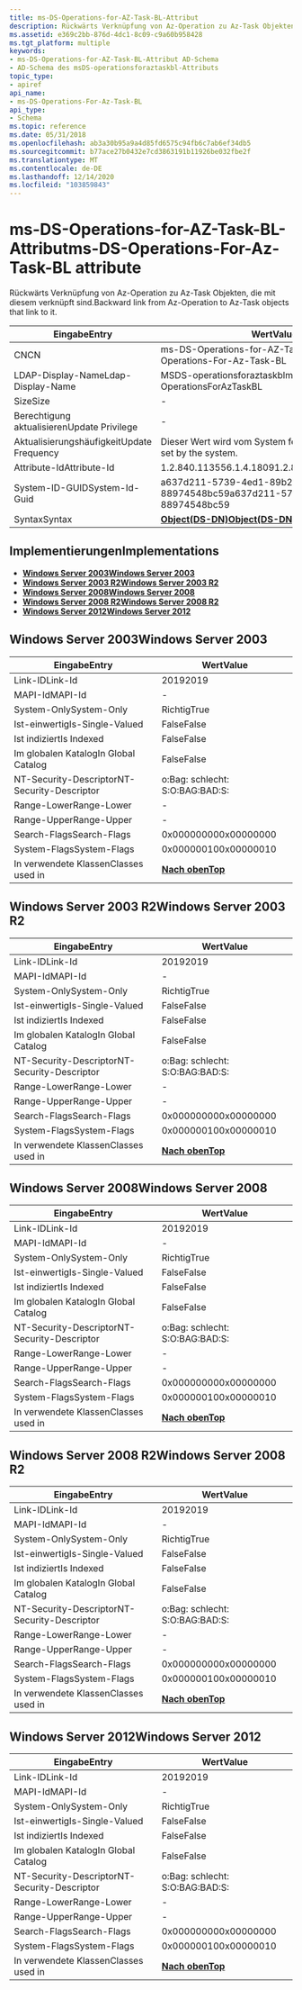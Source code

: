 ```yaml
---
title: ms-DS-Operations-for-AZ-Task-BL-Attribut
description: Rückwärts Verknüpfung von Az-Operation zu Az-Task Objekten, die mit diesem verknüpft sind.
ms.assetid: e369c2bb-876d-4dc1-8c09-c9a60b958428
ms.tgt_platform: multiple
keywords:
- ms-DS-Operations-for-AZ-Task-BL-Attribut AD-Schema
- AD-Schema des msDS-operationsforaztaskbl-Attributs
topic_type:
- apiref
api_name:
- ms-DS-Operations-For-Az-Task-BL
api_type:
- Schema
ms.topic: reference
ms.date: 05/31/2018
ms.openlocfilehash: ab3a30b95a9a4d85fd6575c94fb6c7ab6ef34db5
ms.sourcegitcommit: b77ace27b0432e7cd3863191b11926be032fbe2f
ms.translationtype: MT
ms.contentlocale: de-DE
ms.lasthandoff: 12/14/2020
ms.locfileid: "103859843"
---
```

# <a name="ms-ds-operations-for-az-task-bl-attribute"></a><span data-ttu-id="c010a-105">ms-DS-Operations-for-AZ-Task-BL-Attribut</span><span class="sxs-lookup"><span data-stu-id="c010a-105">ms-DS-Operations-For-Az-Task-BL attribute</span></span>

<span data-ttu-id="c010a-106">Rückwärts Verknüpfung von Az-Operation zu Az-Task Objekten, die mit diesem verknüpft sind.</span><span class="sxs-lookup"><span data-stu-id="c010a-106">Backward link from Az-Operation to Az-Task objects that link to it.</span></span>



| <span data-ttu-id="c010a-107">Eingabe</span><span class="sxs-lookup"><span data-stu-id="c010a-107">Entry</span></span> | <span data-ttu-id="c010a-108">Wert</span><span class="sxs-lookup"><span data-stu-id="c010a-108">Value</span></span> |
|-------------------|-----------------------------------------|
| <span data-ttu-id="c010a-109">CN</span><span class="sxs-lookup"><span data-stu-id="c010a-109">CN</span></span>                | <span data-ttu-id="c010a-110">ms-DS-Operations-for-AZ-Task-BL</span><span class="sxs-lookup"><span data-stu-id="c010a-110">ms-DS-Operations-For-Az-Task-BL</span></span>         |
| <span data-ttu-id="c010a-111">LDAP-Display-Name</span><span class="sxs-lookup"><span data-stu-id="c010a-111">Ldap-Display-Name</span></span> | <span data-ttu-id="c010a-112">MSDS-operationsforaztaskbl</span><span class="sxs-lookup"><span data-stu-id="c010a-112">msDS-OperationsForAzTaskBL</span></span>              |
| <span data-ttu-id="c010a-113">Size</span><span class="sxs-lookup"><span data-stu-id="c010a-113">Size</span></span>              | \-                                      |
| <span data-ttu-id="c010a-114">Berechtigung aktualisieren</span><span class="sxs-lookup"><span data-stu-id="c010a-114">Update Privilege</span></span>  | \-                                      |
| <span data-ttu-id="c010a-115">Aktualisierungshäufigkeit</span><span class="sxs-lookup"><span data-stu-id="c010a-115">Update Frequency</span></span>  | <span data-ttu-id="c010a-116">Dieser Wert wird vom System festgelegt.</span><span class="sxs-lookup"><span data-stu-id="c010a-116">This value is set by the system.</span></span>        |
| <span data-ttu-id="c010a-117">Attribute-Id</span><span class="sxs-lookup"><span data-stu-id="c010a-117">Attribute-Id</span></span>      | <span data-ttu-id="c010a-118">1.2.840.113556.1.4.1809</span><span class="sxs-lookup"><span data-stu-id="c010a-118">1.2.840.113556.1.4.1809</span></span>                 |
| <span data-ttu-id="c010a-119">System-ID-GUID</span><span class="sxs-lookup"><span data-stu-id="c010a-119">System-Id-Guid</span></span>    | <span data-ttu-id="c010a-120">a637d211-5739-4ed1-89b2-88974548bc59</span><span class="sxs-lookup"><span data-stu-id="c010a-120">a637d211-5739-4ed1-89b2-88974548bc59</span></span>    |
| <span data-ttu-id="c010a-121">Syntax</span><span class="sxs-lookup"><span data-stu-id="c010a-121">Syntax</span></span>            | [<span data-ttu-id="c010a-122">**Object(DS-DN)**</span><span class="sxs-lookup"><span data-stu-id="c010a-122">**Object(DS-DN)**</span></span>](s-object-ds-dn.md) |



## <a name="implementations"></a><span data-ttu-id="c010a-123">Implementierungen</span><span class="sxs-lookup"><span data-stu-id="c010a-123">Implementations</span></span>

-   [<span data-ttu-id="c010a-124">**Windows Server 2003**</span><span class="sxs-lookup"><span data-stu-id="c010a-124">**Windows Server 2003**</span></span>](#windows-server-2003)
-   [<span data-ttu-id="c010a-125">**Windows Server 2003 R2**</span><span class="sxs-lookup"><span data-stu-id="c010a-125">**Windows Server 2003 R2**</span></span>](#windows-server-2003-r2)
-   [<span data-ttu-id="c010a-126">**Windows Server 2008**</span><span class="sxs-lookup"><span data-stu-id="c010a-126">**Windows Server 2008**</span></span>](#windows-server-2008)
-   [<span data-ttu-id="c010a-127">**Windows Server 2008 R2**</span><span class="sxs-lookup"><span data-stu-id="c010a-127">**Windows Server 2008 R2**</span></span>](#windows-server-2008-r2)
-   [<span data-ttu-id="c010a-128">**Windows Server 2012**</span><span class="sxs-lookup"><span data-stu-id="c010a-128">**Windows Server 2012**</span></span>](#windows-server-2012)

## <a name="windows-server-2003"></a><span data-ttu-id="c010a-129">Windows Server 2003</span><span class="sxs-lookup"><span data-stu-id="c010a-129">Windows Server 2003</span></span>



| <span data-ttu-id="c010a-130">Eingabe</span><span class="sxs-lookup"><span data-stu-id="c010a-130">Entry</span></span> | <span data-ttu-id="c010a-131">Wert</span><span class="sxs-lookup"><span data-stu-id="c010a-131">Value</span></span> |
|------------------------|---------------------------------|
| <span data-ttu-id="c010a-132">Link-ID</span><span class="sxs-lookup"><span data-stu-id="c010a-132">Link-Id</span></span>                | <span data-ttu-id="c010a-133">2019</span><span class="sxs-lookup"><span data-stu-id="c010a-133">2019</span></span>                            |
| <span data-ttu-id="c010a-134">MAPI-Id</span><span class="sxs-lookup"><span data-stu-id="c010a-134">MAPI-Id</span></span>                | \-                              |
| <span data-ttu-id="c010a-135">System-Only</span><span class="sxs-lookup"><span data-stu-id="c010a-135">System-Only</span></span>            | <span data-ttu-id="c010a-136">Richtig</span><span class="sxs-lookup"><span data-stu-id="c010a-136">True</span></span>                            |
| <span data-ttu-id="c010a-137">Ist-einwertig</span><span class="sxs-lookup"><span data-stu-id="c010a-137">Is-Single-Valued</span></span>       | <span data-ttu-id="c010a-138">False</span><span class="sxs-lookup"><span data-stu-id="c010a-138">False</span></span>                           |
| <span data-ttu-id="c010a-139">Ist indiziert</span><span class="sxs-lookup"><span data-stu-id="c010a-139">Is Indexed</span></span>             | <span data-ttu-id="c010a-140">False</span><span class="sxs-lookup"><span data-stu-id="c010a-140">False</span></span>                           |
| <span data-ttu-id="c010a-141">Im globalen Katalog</span><span class="sxs-lookup"><span data-stu-id="c010a-141">In Global Catalog</span></span>      | <span data-ttu-id="c010a-142">False</span><span class="sxs-lookup"><span data-stu-id="c010a-142">False</span></span>                           |
| <span data-ttu-id="c010a-143">NT-Security-Descriptor</span><span class="sxs-lookup"><span data-stu-id="c010a-143">NT-Security-Descriptor</span></span> | <span data-ttu-id="c010a-144">o:Bag: schlecht: S:</span><span class="sxs-lookup"><span data-stu-id="c010a-144">O:BAG:BAD:S:</span></span>                    |
| <span data-ttu-id="c010a-145">Range-Lower</span><span class="sxs-lookup"><span data-stu-id="c010a-145">Range-Lower</span></span>            | \-                              |
| <span data-ttu-id="c010a-146">Range-Upper</span><span class="sxs-lookup"><span data-stu-id="c010a-146">Range-Upper</span></span>            | \-                              |
| <span data-ttu-id="c010a-147">Search-Flags</span><span class="sxs-lookup"><span data-stu-id="c010a-147">Search-Flags</span></span>           | <span data-ttu-id="c010a-148">0x00000000</span><span class="sxs-lookup"><span data-stu-id="c010a-148">0x00000000</span></span>                      |
| <span data-ttu-id="c010a-149">System-Flags</span><span class="sxs-lookup"><span data-stu-id="c010a-149">System-Flags</span></span>           | <span data-ttu-id="c010a-150">0x00000010</span><span class="sxs-lookup"><span data-stu-id="c010a-150">0x00000010</span></span>                      |
| <span data-ttu-id="c010a-151">In verwendete Klassen</span><span class="sxs-lookup"><span data-stu-id="c010a-151">Classes used in</span></span>        | [<span data-ttu-id="c010a-152">**Nach oben**</span><span class="sxs-lookup"><span data-stu-id="c010a-152">**Top**</span></span>](c-top.md)<br/> |



## <a name="windows-server-2003-r2"></a><span data-ttu-id="c010a-153">Windows Server 2003 R2</span><span class="sxs-lookup"><span data-stu-id="c010a-153">Windows Server 2003 R2</span></span>



| <span data-ttu-id="c010a-154">Eingabe</span><span class="sxs-lookup"><span data-stu-id="c010a-154">Entry</span></span> | <span data-ttu-id="c010a-155">Wert</span><span class="sxs-lookup"><span data-stu-id="c010a-155">Value</span></span> |
|------------------------|---------------------------------|
| <span data-ttu-id="c010a-156">Link-ID</span><span class="sxs-lookup"><span data-stu-id="c010a-156">Link-Id</span></span>                | <span data-ttu-id="c010a-157">2019</span><span class="sxs-lookup"><span data-stu-id="c010a-157">2019</span></span>                            |
| <span data-ttu-id="c010a-158">MAPI-Id</span><span class="sxs-lookup"><span data-stu-id="c010a-158">MAPI-Id</span></span>                | \-                              |
| <span data-ttu-id="c010a-159">System-Only</span><span class="sxs-lookup"><span data-stu-id="c010a-159">System-Only</span></span>            | <span data-ttu-id="c010a-160">Richtig</span><span class="sxs-lookup"><span data-stu-id="c010a-160">True</span></span>                            |
| <span data-ttu-id="c010a-161">Ist-einwertig</span><span class="sxs-lookup"><span data-stu-id="c010a-161">Is-Single-Valued</span></span>       | <span data-ttu-id="c010a-162">False</span><span class="sxs-lookup"><span data-stu-id="c010a-162">False</span></span>                           |
| <span data-ttu-id="c010a-163">Ist indiziert</span><span class="sxs-lookup"><span data-stu-id="c010a-163">Is Indexed</span></span>             | <span data-ttu-id="c010a-164">False</span><span class="sxs-lookup"><span data-stu-id="c010a-164">False</span></span>                           |
| <span data-ttu-id="c010a-165">Im globalen Katalog</span><span class="sxs-lookup"><span data-stu-id="c010a-165">In Global Catalog</span></span>      | <span data-ttu-id="c010a-166">False</span><span class="sxs-lookup"><span data-stu-id="c010a-166">False</span></span>                           |
| <span data-ttu-id="c010a-167">NT-Security-Descriptor</span><span class="sxs-lookup"><span data-stu-id="c010a-167">NT-Security-Descriptor</span></span> | <span data-ttu-id="c010a-168">o:Bag: schlecht: S:</span><span class="sxs-lookup"><span data-stu-id="c010a-168">O:BAG:BAD:S:</span></span>                    |
| <span data-ttu-id="c010a-169">Range-Lower</span><span class="sxs-lookup"><span data-stu-id="c010a-169">Range-Lower</span></span>            | \-                              |
| <span data-ttu-id="c010a-170">Range-Upper</span><span class="sxs-lookup"><span data-stu-id="c010a-170">Range-Upper</span></span>            | \-                              |
| <span data-ttu-id="c010a-171">Search-Flags</span><span class="sxs-lookup"><span data-stu-id="c010a-171">Search-Flags</span></span>           | <span data-ttu-id="c010a-172">0x00000000</span><span class="sxs-lookup"><span data-stu-id="c010a-172">0x00000000</span></span>                      |
| <span data-ttu-id="c010a-173">System-Flags</span><span class="sxs-lookup"><span data-stu-id="c010a-173">System-Flags</span></span>           | <span data-ttu-id="c010a-174">0x00000010</span><span class="sxs-lookup"><span data-stu-id="c010a-174">0x00000010</span></span>                      |
| <span data-ttu-id="c010a-175">In verwendete Klassen</span><span class="sxs-lookup"><span data-stu-id="c010a-175">Classes used in</span></span>        | [<span data-ttu-id="c010a-176">**Nach oben**</span><span class="sxs-lookup"><span data-stu-id="c010a-176">**Top**</span></span>](c-top.md)<br/> |



## <a name="windows-server-2008"></a><span data-ttu-id="c010a-177">Windows Server 2008</span><span class="sxs-lookup"><span data-stu-id="c010a-177">Windows Server 2008</span></span>



| <span data-ttu-id="c010a-178">Eingabe</span><span class="sxs-lookup"><span data-stu-id="c010a-178">Entry</span></span> | <span data-ttu-id="c010a-179">Wert</span><span class="sxs-lookup"><span data-stu-id="c010a-179">Value</span></span> |
|------------------------|---------------------------------|
| <span data-ttu-id="c010a-180">Link-ID</span><span class="sxs-lookup"><span data-stu-id="c010a-180">Link-Id</span></span>                | <span data-ttu-id="c010a-181">2019</span><span class="sxs-lookup"><span data-stu-id="c010a-181">2019</span></span>                            |
| <span data-ttu-id="c010a-182">MAPI-Id</span><span class="sxs-lookup"><span data-stu-id="c010a-182">MAPI-Id</span></span>                | \-                              |
| <span data-ttu-id="c010a-183">System-Only</span><span class="sxs-lookup"><span data-stu-id="c010a-183">System-Only</span></span>            | <span data-ttu-id="c010a-184">Richtig</span><span class="sxs-lookup"><span data-stu-id="c010a-184">True</span></span>                            |
| <span data-ttu-id="c010a-185">Ist-einwertig</span><span class="sxs-lookup"><span data-stu-id="c010a-185">Is-Single-Valued</span></span>       | <span data-ttu-id="c010a-186">False</span><span class="sxs-lookup"><span data-stu-id="c010a-186">False</span></span>                           |
| <span data-ttu-id="c010a-187">Ist indiziert</span><span class="sxs-lookup"><span data-stu-id="c010a-187">Is Indexed</span></span>             | <span data-ttu-id="c010a-188">False</span><span class="sxs-lookup"><span data-stu-id="c010a-188">False</span></span>                           |
| <span data-ttu-id="c010a-189">Im globalen Katalog</span><span class="sxs-lookup"><span data-stu-id="c010a-189">In Global Catalog</span></span>      | <span data-ttu-id="c010a-190">False</span><span class="sxs-lookup"><span data-stu-id="c010a-190">False</span></span>                           |
| <span data-ttu-id="c010a-191">NT-Security-Descriptor</span><span class="sxs-lookup"><span data-stu-id="c010a-191">NT-Security-Descriptor</span></span> | <span data-ttu-id="c010a-192">o:Bag: schlecht: S:</span><span class="sxs-lookup"><span data-stu-id="c010a-192">O:BAG:BAD:S:</span></span>                    |
| <span data-ttu-id="c010a-193">Range-Lower</span><span class="sxs-lookup"><span data-stu-id="c010a-193">Range-Lower</span></span>            | \-                              |
| <span data-ttu-id="c010a-194">Range-Upper</span><span class="sxs-lookup"><span data-stu-id="c010a-194">Range-Upper</span></span>            | \-                              |
| <span data-ttu-id="c010a-195">Search-Flags</span><span class="sxs-lookup"><span data-stu-id="c010a-195">Search-Flags</span></span>           | <span data-ttu-id="c010a-196">0x00000000</span><span class="sxs-lookup"><span data-stu-id="c010a-196">0x00000000</span></span>                      |
| <span data-ttu-id="c010a-197">System-Flags</span><span class="sxs-lookup"><span data-stu-id="c010a-197">System-Flags</span></span>           | <span data-ttu-id="c010a-198">0x00000010</span><span class="sxs-lookup"><span data-stu-id="c010a-198">0x00000010</span></span>                      |
| <span data-ttu-id="c010a-199">In verwendete Klassen</span><span class="sxs-lookup"><span data-stu-id="c010a-199">Classes used in</span></span>        | [<span data-ttu-id="c010a-200">**Nach oben**</span><span class="sxs-lookup"><span data-stu-id="c010a-200">**Top**</span></span>](c-top.md)<br/> |



## <a name="windows-server-2008-r2"></a><span data-ttu-id="c010a-201">Windows Server 2008 R2</span><span class="sxs-lookup"><span data-stu-id="c010a-201">Windows Server 2008 R2</span></span>



| <span data-ttu-id="c010a-202">Eingabe</span><span class="sxs-lookup"><span data-stu-id="c010a-202">Entry</span></span> | <span data-ttu-id="c010a-203">Wert</span><span class="sxs-lookup"><span data-stu-id="c010a-203">Value</span></span> |
|------------------------|---------------------------------|
| <span data-ttu-id="c010a-204">Link-ID</span><span class="sxs-lookup"><span data-stu-id="c010a-204">Link-Id</span></span>                | <span data-ttu-id="c010a-205">2019</span><span class="sxs-lookup"><span data-stu-id="c010a-205">2019</span></span>                            |
| <span data-ttu-id="c010a-206">MAPI-Id</span><span class="sxs-lookup"><span data-stu-id="c010a-206">MAPI-Id</span></span>                | \-                              |
| <span data-ttu-id="c010a-207">System-Only</span><span class="sxs-lookup"><span data-stu-id="c010a-207">System-Only</span></span>            | <span data-ttu-id="c010a-208">Richtig</span><span class="sxs-lookup"><span data-stu-id="c010a-208">True</span></span>                            |
| <span data-ttu-id="c010a-209">Ist-einwertig</span><span class="sxs-lookup"><span data-stu-id="c010a-209">Is-Single-Valued</span></span>       | <span data-ttu-id="c010a-210">False</span><span class="sxs-lookup"><span data-stu-id="c010a-210">False</span></span>                           |
| <span data-ttu-id="c010a-211">Ist indiziert</span><span class="sxs-lookup"><span data-stu-id="c010a-211">Is Indexed</span></span>             | <span data-ttu-id="c010a-212">False</span><span class="sxs-lookup"><span data-stu-id="c010a-212">False</span></span>                           |
| <span data-ttu-id="c010a-213">Im globalen Katalog</span><span class="sxs-lookup"><span data-stu-id="c010a-213">In Global Catalog</span></span>      | <span data-ttu-id="c010a-214">False</span><span class="sxs-lookup"><span data-stu-id="c010a-214">False</span></span>                           |
| <span data-ttu-id="c010a-215">NT-Security-Descriptor</span><span class="sxs-lookup"><span data-stu-id="c010a-215">NT-Security-Descriptor</span></span> | <span data-ttu-id="c010a-216">o:Bag: schlecht: S:</span><span class="sxs-lookup"><span data-stu-id="c010a-216">O:BAG:BAD:S:</span></span>                    |
| <span data-ttu-id="c010a-217">Range-Lower</span><span class="sxs-lookup"><span data-stu-id="c010a-217">Range-Lower</span></span>            | \-                              |
| <span data-ttu-id="c010a-218">Range-Upper</span><span class="sxs-lookup"><span data-stu-id="c010a-218">Range-Upper</span></span>            | \-                              |
| <span data-ttu-id="c010a-219">Search-Flags</span><span class="sxs-lookup"><span data-stu-id="c010a-219">Search-Flags</span></span>           | <span data-ttu-id="c010a-220">0x00000000</span><span class="sxs-lookup"><span data-stu-id="c010a-220">0x00000000</span></span>                      |
| <span data-ttu-id="c010a-221">System-Flags</span><span class="sxs-lookup"><span data-stu-id="c010a-221">System-Flags</span></span>           | <span data-ttu-id="c010a-222">0x00000010</span><span class="sxs-lookup"><span data-stu-id="c010a-222">0x00000010</span></span>                      |
| <span data-ttu-id="c010a-223">In verwendete Klassen</span><span class="sxs-lookup"><span data-stu-id="c010a-223">Classes used in</span></span>        | [<span data-ttu-id="c010a-224">**Nach oben**</span><span class="sxs-lookup"><span data-stu-id="c010a-224">**Top**</span></span>](c-top.md)<br/> |



## <a name="windows-server-2012"></a><span data-ttu-id="c010a-225">Windows Server 2012</span><span class="sxs-lookup"><span data-stu-id="c010a-225">Windows Server 2012</span></span>



| <span data-ttu-id="c010a-226">Eingabe</span><span class="sxs-lookup"><span data-stu-id="c010a-226">Entry</span></span> | <span data-ttu-id="c010a-227">Wert</span><span class="sxs-lookup"><span data-stu-id="c010a-227">Value</span></span> |
|------------------------|---------------------------------|
| <span data-ttu-id="c010a-228">Link-ID</span><span class="sxs-lookup"><span data-stu-id="c010a-228">Link-Id</span></span>                | <span data-ttu-id="c010a-229">2019</span><span class="sxs-lookup"><span data-stu-id="c010a-229">2019</span></span>                            |
| <span data-ttu-id="c010a-230">MAPI-Id</span><span class="sxs-lookup"><span data-stu-id="c010a-230">MAPI-Id</span></span>                | \-                              |
| <span data-ttu-id="c010a-231">System-Only</span><span class="sxs-lookup"><span data-stu-id="c010a-231">System-Only</span></span>            | <span data-ttu-id="c010a-232">Richtig</span><span class="sxs-lookup"><span data-stu-id="c010a-232">True</span></span>                            |
| <span data-ttu-id="c010a-233">Ist-einwertig</span><span class="sxs-lookup"><span data-stu-id="c010a-233">Is-Single-Valued</span></span>       | <span data-ttu-id="c010a-234">False</span><span class="sxs-lookup"><span data-stu-id="c010a-234">False</span></span>                           |
| <span data-ttu-id="c010a-235">Ist indiziert</span><span class="sxs-lookup"><span data-stu-id="c010a-235">Is Indexed</span></span>             | <span data-ttu-id="c010a-236">False</span><span class="sxs-lookup"><span data-stu-id="c010a-236">False</span></span>                           |
| <span data-ttu-id="c010a-237">Im globalen Katalog</span><span class="sxs-lookup"><span data-stu-id="c010a-237">In Global Catalog</span></span>      | <span data-ttu-id="c010a-238">False</span><span class="sxs-lookup"><span data-stu-id="c010a-238">False</span></span>                           |
| <span data-ttu-id="c010a-239">NT-Security-Descriptor</span><span class="sxs-lookup"><span data-stu-id="c010a-239">NT-Security-Descriptor</span></span> | <span data-ttu-id="c010a-240">o:Bag: schlecht: S:</span><span class="sxs-lookup"><span data-stu-id="c010a-240">O:BAG:BAD:S:</span></span>                    |
| <span data-ttu-id="c010a-241">Range-Lower</span><span class="sxs-lookup"><span data-stu-id="c010a-241">Range-Lower</span></span>            | \-                              |
| <span data-ttu-id="c010a-242">Range-Upper</span><span class="sxs-lookup"><span data-stu-id="c010a-242">Range-Upper</span></span>            | \-                              |
| <span data-ttu-id="c010a-243">Search-Flags</span><span class="sxs-lookup"><span data-stu-id="c010a-243">Search-Flags</span></span>           | <span data-ttu-id="c010a-244">0x00000000</span><span class="sxs-lookup"><span data-stu-id="c010a-244">0x00000000</span></span>                      |
| <span data-ttu-id="c010a-245">System-Flags</span><span class="sxs-lookup"><span data-stu-id="c010a-245">System-Flags</span></span>           | <span data-ttu-id="c010a-246">0x00000010</span><span class="sxs-lookup"><span data-stu-id="c010a-246">0x00000010</span></span>                      |
| <span data-ttu-id="c010a-247">In verwendete Klassen</span><span class="sxs-lookup"><span data-stu-id="c010a-247">Classes used in</span></span>        | [<span data-ttu-id="c010a-248">**Nach oben**</span><span class="sxs-lookup"><span data-stu-id="c010a-248">**Top**</span></span>](c-top.md)<br/> |



 

 






